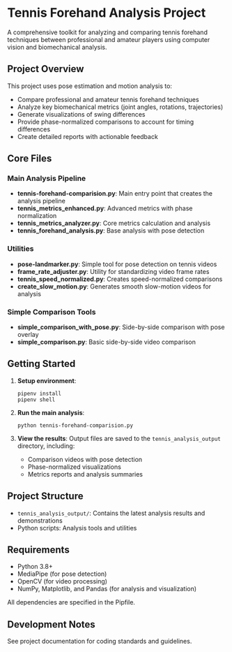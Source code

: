 # Tennis Forehand Analysis Project

A comprehensive toolkit for analyzing and comparing tennis forehand techniques between professional and amateur players using computer vision and biomechanical analysis.

## Project Overview

This project uses pose estimation and motion analysis to:
- Compare professional and amateur tennis forehand techniques
- Analyze key biomechanical metrics (joint angles, rotations, trajectories)
- Generate visualizations of swing differences
- Provide phase-normalized comparisons to account for timing differences
- Create detailed reports with actionable feedback

## Core Files

### Main Analysis Pipeline

- **tennis-forehand-comparision.py**: Main entry point that creates the analysis pipeline
- **tennis_metrics_enhanced.py**: Advanced metrics with phase normalization
- **tennis_metrics_analyzer.py**: Core metrics calculation and analysis
- **tennis_forehand_analysis.py**: Base analysis with pose detection

### Utilities

- **pose-landmarker.py**: Simple tool for pose detection on tennis videos
- **frame_rate_adjuster.py**: Utility for standardizing video frame rates
- **tennis_speed_normalized.py**: Creates speed-normalized comparisons
- **create_slow_motion.py**: Generates smooth slow-motion videos for analysis

### Simple Comparison Tools

- **simple_comparison_with_pose.py**: Side-by-side comparison with pose overlay
- **simple_comparison.py**: Basic side-by-side video comparison

## Getting Started

1. **Setup environment**:
   ```
   pipenv install
   pipenv shell
   ```

2. **Run the main analysis**:
   ```
   python tennis-forehand-comparision.py
   ```

3. **View the results**:
   Output files are saved to the `tennis_analysis_output` directory, including:
   - Comparison videos with pose detection
   - Phase-normalized visualizations
   - Metrics reports and analysis summaries

## Project Structure

- `tennis_analysis_output/`: Contains the latest analysis results and demonstrations
- Python scripts: Analysis tools and utilities

## Requirements

- Python 3.8+
- MediaPipe (for pose detection)
- OpenCV (for video processing)
- NumPy, Matplotlib, and Pandas (for analysis and visualization)

All dependencies are specified in the Pipfile.

## Development Notes

See project documentation for coding standards and guidelines.